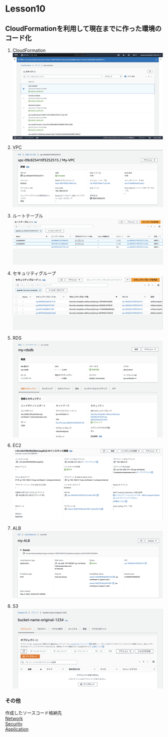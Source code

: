 # Lesson10
## CloudFormationを利用して現在までに作った環境のコード化

1. CloudFormation  
![image_1](img/image_1.png)  

2. VPC  
![image_2](img/image_2.png)  

3. ルートテーブル
![image_7](img/image_7.png)  

4. セキュリティグループ
![image_6](img/image_6.png)  

5. RDS  
![image_3](img/image_3.png)  

6. EC2  
![image_4](img/image_4.png)  

7. ALB
![image_8](img/image_8.png)  

8. S3  
![image_5](img/image_5.png)  

### その他
作成したソースコード格納先  
[Network](../source/Network-properties.yml)  
[Security](../source/Security-properties.yml)  
[Application](../source/App-properties.yml)  